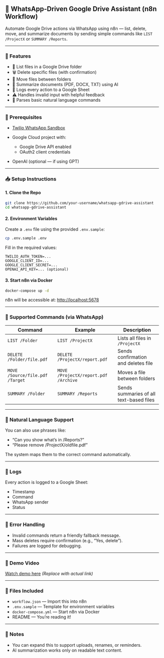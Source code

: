 ## 📁 WhatsApp-Driven Google Drive Assistant (n8n Workflow)

Automate Google Drive actions via WhatsApp using n8n — list, delete, move, and summarize documents by sending simple commands like `LIST /ProjectX` or `SUMMARY /Reports`.

---

### 🚀 Features

* 📂 List files in a Google Drive folder
* 🗑️ Delete specific files (with confirmation)
* 📁 Move files between folders
* 🧐 Summarize documents (PDF, DOCX, TXT) using AI
* 🧾 Logs every action to a Google Sheet
* ⚠️ Handles invalid input with helpful feedback
* 🧐 Parses basic natural language commands

---

### 🔧 Prerequisites

* [Twilio WhatsApp Sandbox](https://www.twilio.com/console/sms/whatsapp/learn)
* Google Cloud project with:

  * Google Drive API enabled
  * OAuth2 client credentials
* OpenAI (optional — if using GPT)

---

### 📥 Setup Instructions

#### 1. Clone the Repo

```bash
git clone https://github.com/your-username/whatsapp-gdrive-assistant
cd whatsapp-gdrive-assistant
```

#### 2. Environment Variables

Create a `.env` file using the provided `.env.sample`:

```bash
cp .env.sample .env
```

Fill in the required values:

```env
TWILIO_AUTH_TOKEN=...
GOOGLE_CLIENT_ID=...
GOOGLE_CLIENT_SECRET=...
OPENAI_API_KEY=... (optional)
```

#### 3. Start n8n via Docker

```bash
docker-compose up -d
```

n8n will be accessible at: [http://localhost:5678](http://localhost:5678)

---

### 🔀 Supported Commands (via WhatsApp)

| Command                         | Example                              | Description                             |
| ------------------------------- | ------------------------------------ | --------------------------------------- |
| `LIST /Folder`                  | `LIST /ProjectX`                     | Lists all files in `/ProjectX`          |
| `DELETE /Folder/file.pdf`       | `DELETE /ProjectX/report.pdf`        | Sends confirmation and deletes file     |
| `MOVE /Source/file.pdf /Target` | `MOVE /ProjectX/report.pdf /Archive` | Moves a file between folders            |
| `SUMMARY /Folder`               | `SUMMARY /Reports`                   | Sends summaries of all text-based files |

---

### 🧐 Natural Language Support

You can also use phrases like:

* “Can you show what’s in /Reports?”
* “Please remove /ProjectX/oldfile.pdf”

The system maps them to the correct command automatically.

---

### 📜 Logs

Every action is logged to a Google Sheet:

* Timestamp
* Command
* WhatsApp sender
* Status

---

### 🐞 Error Handling

* Invalid commands return a friendly fallback message.
* Mass deletes require confirmation (e.g., “Yes, delete”).
* Failures are logged for debugging.

---

### 🎥 Demo Video

[Watch demo here](https://your-demo-link.com) *(Replace with actual link)*

---

### 📁 Files Included

* `workflow.json` — Import this into n8n
* `.env.sample` — Template for environment variables
* `docker-compose.yml` — Start n8n via Docker
* README — You’re reading it!

---

### 📌 Notes

* You can expand this to support uploads, renames, or reminders.
* AI summarization works only on readable text content.
